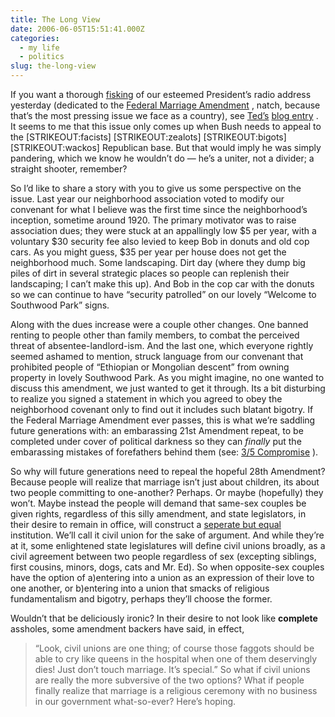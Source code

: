 ```yaml
---
title: The Long View
date: 2006-06-05T15:51:41.000Z
categories:
  - my life
  - politics
slug: the-long-view
---
```

If you want a thorough [fisking][1]  of our esteemed President’s radio address yesterday (dedicated to the [Federal Marriage Amendment][2] , natch, because that’s the most pressing issue we face as a country), see [Ted’s][3]  [blog entry][4] . It seems to me that this issue only comes up when Bush needs to appeal to the [<span class="caps">STRIKEOUT</span>:facists] [<span class="caps">STRIKEOUT</span>:zealots] [<span class="caps">STRIKEOUT</span>:bigots] [<span class="caps">STRIKEOUT</span>:wackos] Republican base. But that would imply he was simply pandering, which we know he wouldn’t do — he’s a uniter, not a divider; a straight shooter, remember?

So I’d like to share a story with you to give us some perspective on the issue. Last year our neighborhood association voted to modify our convenant for what I believe was the first time since the neighborhood’s inception, sometime around 1920. The primary motivator was to raise association dues; they were stuck at an appallingly low $5 per year, with a voluntary $30 security fee also levied to keep Bob in donuts and old cop cars. As you might guess, $35 per year per house does not get the neighborhood much. Some landscaping. Dirt day (where they dump big piles of dirt in several strategic places so people can replenish their landscaping; I can’t make this up). And Bob in the cop car with the donuts so we can continue to have “security patrolled” on our lovely “Welcome to Southwood Park” signs.

Along with the dues increase were a couple other changes. One banned renting to people other than family members, to combat the perceived threat of absentee-landlord-ism. And the last one, which everyone rightly seemed ashamed to mention, struck language from our convenant that prohibited people of “Ethiopian or Mongolian descent” from owning property in lovely Southwood Park. As you might imagine, no one wanted to discuss this amendment, we just wanted to get it through. Its a bit disturbing to realize you signed a statement in which you agreed to obey the neighborhood covenant only to find out it includes such blatant bigotry. If the Federal Marriage Amendment ever passes, this is what we’re saddling future generations with: an embarassing 21st Amendment repeat, to be completed under cover of political darkness so they can _finally_ put the embarassing mistakes of forefathers behind them (see: [3/5 Compromise][5] ).

So why will future generations need to repeal the hopeful 28th Amendment? Because people will realize that marriage isn’t just about children, its about two people committing to one-another? Perhaps. Or maybe (hopefully) they won’t. Maybe instead the people will demand that same-sex couples be given rights, regardless of this silly amendment, and state legislators, in their desire to remain in office, will construct a [seperate but equal][6]  institution. We’ll call it civil union for the sake of argument. And while they’re at it, some enlightened state legislatures will define civil unions broadly, as a civil agreement between two people regardless of sex (excepting siblings, first cousins, minors, dogs, cats and Mr. Ed). So when opposite-sex couples have the option of a)entering into a union as an expression of their love to one another, or b)entering into a union that smacks of religious fundamentalism and bigotry, perhaps they’ll choose the former.

Wouldn’t that be deliciously ironic? In their desire to not look like **complete** assholes, some amendment backers have said, in effect,

> “Look, civil unions are one thing; of course those faggots should be able to cry like queens in the hospital when one of them deservingly dies! Just don’t touch marriage. It’s special.”
So what if civil unions are really the more subversive of the two options? What if people finally realize that marriage is a religious ceremony with no business in our government what-so-ever? Here’s hoping.



 [1]: http://en.wikipedia.org/wiki/Fisking
 [2]: http://en.wikipedia.org/wiki/Federal_Marriage_Amendment
 [3]: http://bible.gideonse.com/
 [4]: http://bible.gideonse.com/2006/06/in-case-you-missed-bushs-gay-marriage.html
 [5]: http://en.wikipedia.org/wiki/3/5_compromise
 [6]: http://en.wikipedia.org/wiki/Seperate_but_equal
